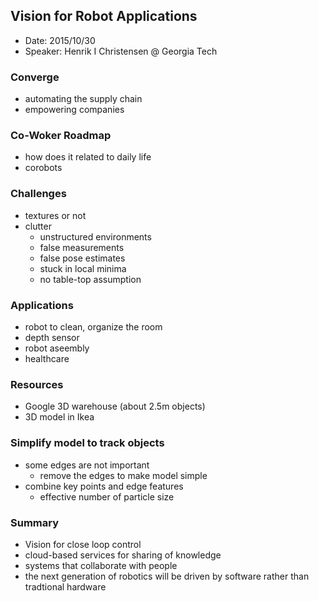 ## Vision for Robot Applications

- Date: 2015/10/30
- Speaker: Henrik I Christensen @ Georgia Tech

### Converge
- automating the supply chain
- empowering companies

### Co-Woker Roadmap
- how does it related to daily life
- corobots

### Challenges
- textures or not
- clutter
  - unstructured environments
  - false measurements
  - false pose estimates
  - stuck in local minima
  - no table-top assumption

### Applications
- robot to clean, organize the room
- depth sensor
- robot aseembly
- healthcare

### Resources
- Google 3D warehouse (about 2.5m objects)
- 3D model in Ikea

### Simplify model to track objects
- some edges are not important
  - remove the edges to make model simple
- combine key points and edge features
  - effective number of particle size
  
### Summary
- Vision for close loop control
- cloud-based services for sharing of knowledge
- systems that collaborate with people
- the next generation of robotics will be driven by software rather than tradtional hardware
